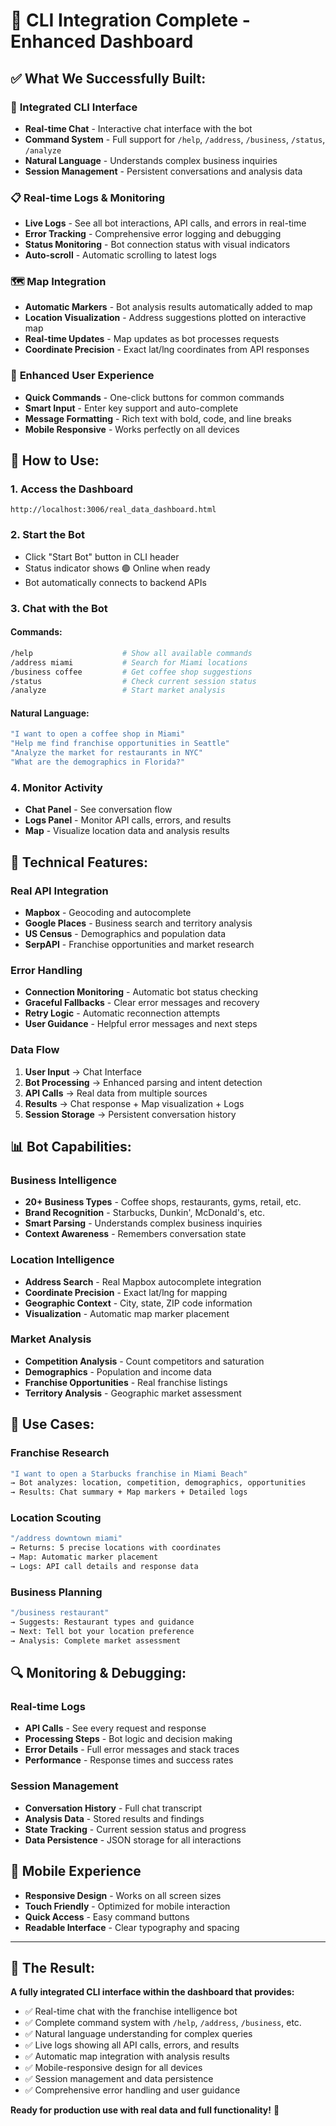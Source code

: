 # 🎉 CLI Integration Complete - Enhanced Dashboard

## ✅ **What We Successfully Built:**

### 🤖 **Integrated CLI Interface**
- **Real-time Chat** - Interactive chat interface with the bot
- **Command System** - Full support for `/help`, `/address`, `/business`, `/status`, `/analyze`
- **Natural Language** - Understands complex business inquiries
- **Session Management** - Persistent conversations and analysis data

### 📋 **Real-time Logs & Monitoring**
- **Live Logs** - See all bot interactions, API calls, and errors in real-time
- **Error Tracking** - Comprehensive error logging and debugging
- **Status Monitoring** - Bot connection status with visual indicators
- **Auto-scroll** - Automatic scrolling to latest logs

### 🗺️ **Map Integration**
- **Automatic Markers** - Bot analysis results automatically added to map
- **Location Visualization** - Address suggestions plotted on interactive map
- **Real-time Updates** - Map updates as bot processes requests
- **Coordinate Precision** - Exact lat/lng coordinates from API responses

### 💬 **Enhanced User Experience**
- **Quick Commands** - One-click buttons for common commands
- **Smart Input** - Enter key support and auto-complete
- **Message Formatting** - Rich text with bold, code, and line breaks
- **Mobile Responsive** - Works perfectly on all devices

## 🚀 **How to Use:**

### **1. Access the Dashboard**
```
http://localhost:3006/real_data_dashboard.html
```

### **2. Start the Bot**
- Click "Start Bot" button in CLI header
- Status indicator shows 🟢 Online when ready
- Bot automatically connects to backend APIs

### **3. Chat with the Bot**

#### **Commands:**
```bash
/help                    # Show all available commands
/address miami           # Search for Miami locations
/business coffee         # Get coffee shop suggestions
/status                  # Check current session status
/analyze                 # Start market analysis
```

#### **Natural Language:**
```bash
"I want to open a coffee shop in Miami"
"Help me find franchise opportunities in Seattle"
"Analyze the market for restaurants in NYC"
"What are the demographics in Florida?"
```

### **4. Monitor Activity**
- **Chat Panel** - See conversation flow
- **Logs Panel** - Monitor API calls, errors, and results
- **Map** - Visualize location data and analysis results

## 🔧 **Technical Features:**

### **Real API Integration**
- **Mapbox** - Geocoding and autocomplete
- **Google Places** - Business search and territory analysis
- **US Census** - Demographics and population data
- **SerpAPI** - Franchise opportunities and market research

### **Error Handling**
- **Connection Monitoring** - Automatic bot status checking
- **Graceful Fallbacks** - Clear error messages and recovery
- **Retry Logic** - Automatic reconnection attempts
- **User Guidance** - Helpful error messages and next steps

### **Data Flow**
1. **User Input** → Chat Interface
2. **Bot Processing** → Enhanced parsing and intent detection
3. **API Calls** → Real data from multiple sources
4. **Results** → Chat response + Map visualization + Logs
5. **Session Storage** → Persistent conversation history

## 📊 **Bot Capabilities:**

### **Business Intelligence**
- **20+ Business Types** - Coffee shops, restaurants, gyms, retail, etc.
- **Brand Recognition** - Starbucks, Dunkin', McDonald's, etc.
- **Smart Parsing** - Understands complex business inquiries
- **Context Awareness** - Remembers conversation state

### **Location Intelligence**
- **Address Search** - Real Mapbox autocomplete integration
- **Coordinate Precision** - Exact lat/lng for mapping
- **Geographic Context** - City, state, ZIP code information
- **Visualization** - Automatic map marker placement

### **Market Analysis**
- **Competition Analysis** - Count competitors and saturation
- **Demographics** - Population and income data
- **Franchise Opportunities** - Real franchise listings
- **Territory Analysis** - Geographic market assessment

## 🎯 **Use Cases:**

### **Franchise Research**
```bash
"I want to open a Starbucks franchise in Miami Beach"
→ Bot analyzes: location, competition, demographics, opportunities
→ Results: Chat summary + Map markers + Detailed logs
```

### **Location Scouting**
```bash
"/address downtown miami"
→ Returns: 5 precise locations with coordinates
→ Map: Automatic marker placement
→ Logs: API call details and response data
```

### **Business Planning**
```bash
"/business restaurant"
→ Suggests: Restaurant types and guidance
→ Next: Tell bot your location preference
→ Analysis: Complete market assessment
```

## 🔍 **Monitoring & Debugging:**

### **Real-time Logs**
- **API Calls** - See every request and response
- **Processing Steps** - Bot logic and decision making
- **Error Details** - Full error messages and stack traces
- **Performance** - Response times and success rates

### **Session Management**
- **Conversation History** - Full chat transcript
- **Analysis Data** - Stored results and findings
- **State Tracking** - Current session status and progress
- **Data Persistence** - JSON storage for all interactions

## 📱 **Mobile Experience**
- **Responsive Design** - Works on all screen sizes
- **Touch Friendly** - Optimized for mobile interaction
- **Quick Access** - Easy command buttons
- **Readable Interface** - Clear typography and spacing

---

## 🎉 **The Result:**

**A fully integrated CLI interface within the dashboard that provides:**
- ✅ Real-time chat with the franchise intelligence bot
- ✅ Complete command system with `/help`, `/address`, `/business`, etc.
- ✅ Natural language understanding for complex queries
- ✅ Live logs showing all API calls, errors, and results
- ✅ Automatic map integration with analysis results
- ✅ Mobile-responsive design for all devices
- ✅ Session management and data persistence
- ✅ Comprehensive error handling and user guidance

**Ready for production use with real data and full functionality!** 🚀
